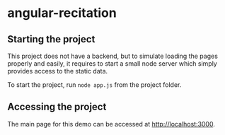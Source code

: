 # angular-recitation

## Starting the project
This project does not have a backend, but to simulate loading the pages properly and easily, it requires to start a small node server which simply provides access to the static data.

To start the project, run 
`node app.js` from the project folder.

## Accessing the project
The main page for this demo can be accessed at [http://localhost:3000](http://localhost:3000 "Open the basic Angular app by clicking here").
